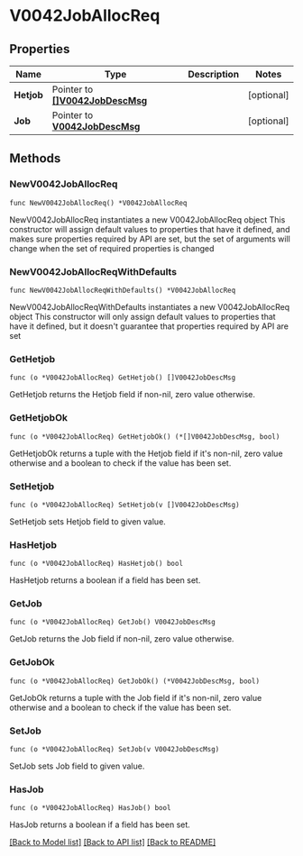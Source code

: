# V0042JobAllocReq

## Properties

Name | Type | Description | Notes
------------ | ------------- | ------------- | -------------
**Hetjob** | Pointer to [**[]V0042JobDescMsg**](V0042JobDescMsg.md) |  | [optional] 
**Job** | Pointer to [**V0042JobDescMsg**](V0042JobDescMsg.md) |  | [optional] 

## Methods

### NewV0042JobAllocReq

`func NewV0042JobAllocReq() *V0042JobAllocReq`

NewV0042JobAllocReq instantiates a new V0042JobAllocReq object
This constructor will assign default values to properties that have it defined,
and makes sure properties required by API are set, but the set of arguments
will change when the set of required properties is changed

### NewV0042JobAllocReqWithDefaults

`func NewV0042JobAllocReqWithDefaults() *V0042JobAllocReq`

NewV0042JobAllocReqWithDefaults instantiates a new V0042JobAllocReq object
This constructor will only assign default values to properties that have it defined,
but it doesn't guarantee that properties required by API are set

### GetHetjob

`func (o *V0042JobAllocReq) GetHetjob() []V0042JobDescMsg`

GetHetjob returns the Hetjob field if non-nil, zero value otherwise.

### GetHetjobOk

`func (o *V0042JobAllocReq) GetHetjobOk() (*[]V0042JobDescMsg, bool)`

GetHetjobOk returns a tuple with the Hetjob field if it's non-nil, zero value otherwise
and a boolean to check if the value has been set.

### SetHetjob

`func (o *V0042JobAllocReq) SetHetjob(v []V0042JobDescMsg)`

SetHetjob sets Hetjob field to given value.

### HasHetjob

`func (o *V0042JobAllocReq) HasHetjob() bool`

HasHetjob returns a boolean if a field has been set.

### GetJob

`func (o *V0042JobAllocReq) GetJob() V0042JobDescMsg`

GetJob returns the Job field if non-nil, zero value otherwise.

### GetJobOk

`func (o *V0042JobAllocReq) GetJobOk() (*V0042JobDescMsg, bool)`

GetJobOk returns a tuple with the Job field if it's non-nil, zero value otherwise
and a boolean to check if the value has been set.

### SetJob

`func (o *V0042JobAllocReq) SetJob(v V0042JobDescMsg)`

SetJob sets Job field to given value.

### HasJob

`func (o *V0042JobAllocReq) HasJob() bool`

HasJob returns a boolean if a field has been set.


[[Back to Model list]](../README.md#documentation-for-models) [[Back to API list]](../README.md#documentation-for-api-endpoints) [[Back to README]](../README.md)


